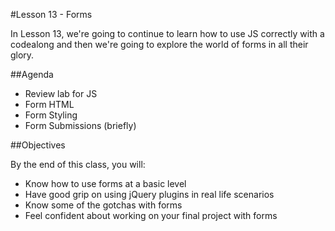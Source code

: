 #Lesson 13 - Forms

In Lesson 13, we're going to continue to learn how to use JS correctly with a codealong and then we're going to explore the world of forms in all their glory.

##Agenda

*	Review lab for JS
* Form HTML
* Form Styling
* Form Submissions (briefly)

##Objectives

By the end of this class, you will:

* Know how to use forms at a basic level
* Have good grip on using jQuery plugins in real life scenarios
* Know some of the gotchas with forms
* Feel confident about working on your final project with forms

